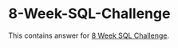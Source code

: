 # 8-Week-SQL-Challenge

This contains answer for [8 Week SQL Challenge](https://8weeksqlchallenge.com/).
